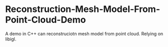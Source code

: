 # Reconstruction-Mesh-Model-From-Point-Cloud-Demo
A demo in C++ can reconstruciotn mesh model from point cloud. Relying on libigl.
